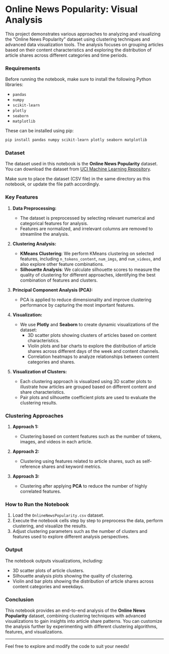 # Online News Popularity: Visual Analysis

This project demonstrates various approaches to analyzing and visualizing the "Online News Popularity" dataset using clustering techniques and advanced data visualization tools. The analysis focuses on grouping articles based on their content characteristics and exploring the distribution of article shares across different categories and time periods.

### Requirements

Before running the notebook, make sure to install the following Python libraries:

- `pandas`
- `numpy`
- `scikit-learn`
- `plotly`
- `seaborn`
- `matplotlib`

These can be installed using pip:

```bash
pip install pandas numpy scikit-learn plotly seaborn matplotlib
```

### Dataset

The dataset used in this notebook is the **Online News Popularity** dataset. You can download the dataset from [UCI Machine Learning Repository](https://archive.ics.uci.edu/ml/datasets/online+news+popularity).

Make sure to place the dataset (CSV file) in the same directory as this notebook, or update the file path accordingly.

### Key Features

1. **Data Preprocessing:**
   - The dataset is preprocessed by selecting relevant numerical and categorical features for analysis.
   - Features are normalized, and irrelevant columns are removed to streamline the analysis.

2. **Clustering Analysis:**
   - **KMeans Clustering**: We perform KMeans clustering on selected features, including `n_tokens_content`, `num_imgs`, and `num_videos`, and also explore other feature combinations.
   - **Silhouette Analysis**: We calculate silhouette scores to measure the quality of clustering for different approaches, identifying the best combination of features and clusters.

3. **Principal Component Analysis (PCA):**
   - PCA is applied to reduce dimensionality and improve clustering performance by capturing the most important features.

4. **Visualization:**
   - We use **Plotly** and **Seaborn** to create dynamic visualizations of the dataset:
     - 3D scatter plots showing clusters of articles based on content characteristics.
     - Violin plots and bar charts to explore the distribution of article shares across different days of the week and content channels.
     - Correlation heatmaps to analyze relationships between content categories and shares.

5. **Visualization of Clusters:**
   - Each clustering approach is visualized using 3D scatter plots to illustrate how articles are grouped based on different content and share characteristics.
   - Pair plots and silhouette coefficient plots are used to evaluate the clustering results.

### Clustering Approaches

1. **Approach 1:**
   - Clustering based on content features such as the number of tokens, images, and videos in each article.

2. **Approach 2:**
   - Clustering using features related to article shares, such as self-reference shares and keyword metrics.

3. **Approach 3:**
   - Clustering after applying **PCA** to reduce the number of highly correlated features.

### How to Run the Notebook

1. Load the `OnlineNewsPopularity.csv` dataset.
2. Execute the notebook cells step by step to preprocess the data, perform clustering, and visualize the results.
3. Adjust clustering parameters such as the number of clusters and features used to explore different analysis perspectives.

### Output

The notebook outputs visualizations, including:

- 3D scatter plots of article clusters.
- Silhouette analysis plots showing the quality of clustering.
- Violin and bar plots showing the distribution of article shares across content categories and weekdays.

### Conclusion

This notebook provides an end-to-end analysis of the **Online News Popularity** dataset, combining clustering techniques with advanced visualizations to gain insights into article share patterns. You can customize the analysis further by experimenting with different clustering algorithms, features, and visualizations.

---

Feel free to explore and modify the code to suit your needs!
